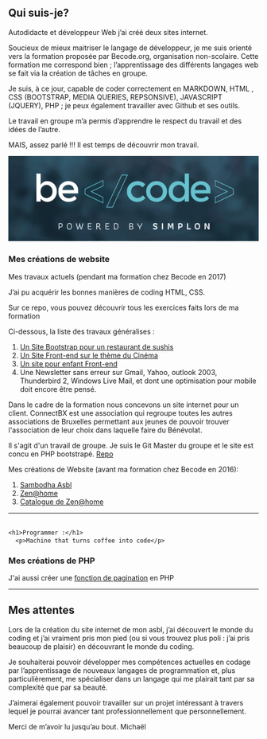 ## Qui suis-je?

Autodidacte et développeur Web j’ai créé deux sites internet.

Soucieux de mieux maitriser le langage de développeur, je me suis orienté vers la formation proposée par Becode.org, organisation non-scolaire. Cette formation me correspond bien ; l’apprentissage des différents langages web se fait via la création de tâches en groupe.

Je suis, à ce jour, capable de coder correctement en MARKDOWN, HTML , CSS (BOOTSTRAP, MEDIA QUERIES, REPSONSIVE), JAVASCRIPT (JQUERY), PHP ; je peux également travailler avec Github et ses outils.

Le travail en groupe m’a permis d’apprendre le respect du travail et des idées de l’autre.

MAIS, assez parlé !!! Il est temps de découvrir mon travail.

![alt text](becodeorg.png)

### Mes créations de website
Mes travaux actuels (pendant ma formation chez Becode en 2017)

J’ai pu acquérir les bonnes manières de coding HTML, CSS.

Sur ce repo, vous pouvez découvrir tous les exercices faits lors de ma formation

Ci-dessous, la liste des travaux généralises :

1. [Un Site Bootstrap pour un restaurant de sushis](https://rivanos.github.io/project-site-bootstrap--Sushi-House/)
2. [Un Site Front-end sur le thème du Cinéma](https://rivanos.github.io/TI-FrontEnd-AllezCine/)
3. [Un site pour enfant Front-end](https://rivanos.github.io/TI-FrontEnd-AllezCine/site/index.html)
4. Une Newsletter sans erreur sur Gmail, Yahoo, outlook 2003, Thunderbird 2, Windows Live Mail, et dont une optimisation pour mobile doit encore être pensé.

Dans le cadre de la formation nous concevons un site internet pour un client. ConnectBX est une association qui regroupe toutes les autres associations de Bruxelles permettant aux jeunes de pouvoir trouver l'association de leur choix dans laquelle faire du Bénévolat.

Il s'agit d'un travail de groupe. Je suis le Git Master du groupe et le site est concu en PHP bootstrapé. [Repo](https://github.com/Rivanos/projet-client-connectbx)


Mes créations de Website (avant ma formation chez Becode en 2016):
1. [Sambodha Asbl](http://www.sambodha.be/)
2. [Zen@home](http://www.zenhome.sambodha.be/)
3. [Catalogue de Zen@home](http://www.zenhome.sambodha.be/Ecommerce/)

-----------------
```

<h1>Programmer :</h1>
  <p>Machine that turns coffee into code</p>

```

### Mes créations de PHP

J'ai aussi créer une [fonction de pagination](https://github.com/Rivanos/Function_Pagination) en PHP

-----------------

## Mes attentes

Lors de la création du site internet de mon asbl, j’ai découvert le monde du coding et j’ai vraiment pris mon pied (ou si vous trouvez plus poli : j’ai pris beaucoup de plaisir) en découvrant le monde du coding.

Je souhaiterai pouvoir développer mes compétences actuelles en codage par l’apprentissage de nouveaux langages de programmation et, plus particulièrement, me spécialiser dans un langage qui me plairait tant par sa complexité que par sa beauté.

J’aimerai également pouvoir travailler sur un projet intéressant à travers lequel je pourrai avancer tant professionnellement que personnellement.

Merci de m’avoir lu jusqu’au bout. Michaël 

